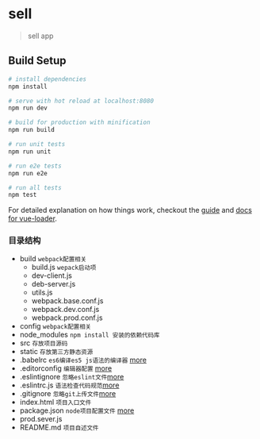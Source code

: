 # sell

> sell app

## Build Setup

``` bash
# install dependencies
npm install

# serve with hot reload at localhost:8080
npm run dev

# build for production with minification
npm run build

# run unit tests
npm run unit

# run e2e tests
npm run e2e

# run all tests
npm test
```

For detailed explanation on how things work, checkout the [guide](http://vuejs-templates.github.io/webpack/) and [docs for vue-loader](http://vuejs.github.io/vue-loader).


### 目录结构
* build `webpack配置相关`
  * build.js `wepack启动项`
  * dev-client.js
  * deb-server.js
  * utils.js 
  * webpack.base.conf.js
  * webpack.dev.conf.js
  * webpack.prod.conf.js
* config `webpack配置相关`
* node_modules `npm install 安装的依赖代码库`
* src `存放项目源码`
* static `存放第三方静态资源`
* .babelrc `es6编译es5 js语法的编译器` [more](https://www.jb51.net/article/135225.htm)
* .editorconfig  `编辑器配置` [more](https://www.cnblogs.com/xiyangbaixue/p/4201490.html)
* .eslintignore  `忽略eslint文件`[more](https://blog.csdn.net/mafan121/article/details/77965252)
* .eslintrc.js `语法检查代码规范`[more](https://blog.csdn.net/weixin_38606332/article/details/80864381)
* .gitignore `忽略git上传文件`[more](https://www.cnblogs.com/kevingrace/p/5690241.html)
* index.html `项目入口文件`
* package.json `node项目配置文件` [more](https://www.cnblogs.com/zzcit/p/5569621.html)
* prod.sever.js 
* README.md `项目自述文件`

